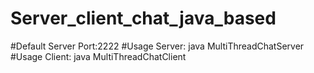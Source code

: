 # Server_client_chat_java_based
#Default Server Port:2222
#Usage Server: java MultiThreadChatServer <portNumber>
#Usage Client: java MultiThreadChatClient <hostPortNumber> <portNumber>
